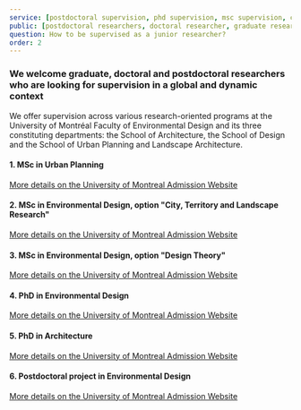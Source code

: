 ```yaml
---
service: [postdoctoral supervision, phd supervision, msc supervision, co-supervision]
public: [postdoctoral researchers, doctoral researcher, graduate researcher]
question: How to be supervised as a junior researcher?
order: 2
---
```


### We welcome graduate, doctoral and postdoctoral researchers who are looking for supervision in a global and dynamic context

We offer supervision across various research-oriented programs at the University of Montréal Faculty of Environmental Design and its three constituting departments: the School of Architecture, the School of Design and the School of Urban Planning and Landscape Architecture.

#### 1. MSc in Urban Planning

<a href="https://admission.umontreal.ca/programmes/maitrise-en-urbanisme/">More details on the University of Montreal Admission Website</a>

#### 2. MSc in Environmental Design, option "City, Territory and Landscape Research"

<a href="https://admission.umontreal.ca/programmes/maitrise-en-amenagement-option-ville-territoire-paysage/">More details on the University of Montreal Admission Website</a>

#### 3. MSc in Environmental Design, option "Design Theory"

<a href="https://admission.umontreal.ca/programmes/maitrise-en-amenagement-option-theories-en-design/">More details on the University of Montreal Admission Website</a>

#### 4. PhD in Environmental Design

<a href="https://admission.umontreal.ca/programmes/doctorat-interdisciplinaire-en-amenagement/">More details on the University of Montreal Admission Website</a>

#### 5. PhD in Architecture

<a href="https://admission.umontreal.ca/programmes/ph-d-individualise/">More details on the University of Montreal Admission Website</a>

#### 6. Postdoctoral project in Environmental Design

<a href="https://admission.umontreal.ca/programmes/stage-postdoctoral/">More details on the University of Montreal Admission Website</a>